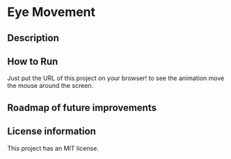 # Eye Movement
## Description

## How to Run
Just put the URL of this project on your browser! to see the animation move the mouse around the screen.
## Roadmap of future improvements

## License information
This project has an MIT license.

